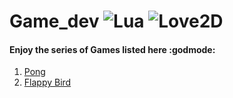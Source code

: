 # Game_dev  ![Lua](https://img.shields.io/badge/lua-5.3.5-blue)  ![Love2D](https://img.shields.io/badge/love2D-0.9.1-green)
#### Enjoy the series of Games listed here :godmode:

1. [Pong](https://github.com/mohitm15/Game_dev/tree/master/Pong)
2. [Flappy Bird](https://github.com/mohitm15/Game_dev/tree/master/Flappy-Bird)
